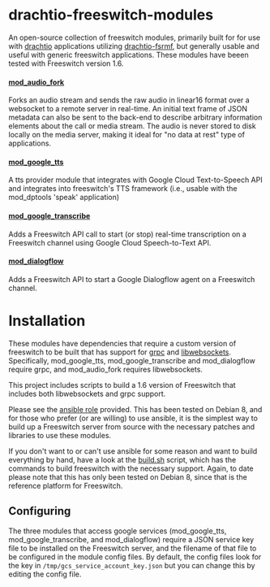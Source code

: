 # drachtio-freeswitch-modules
An open-source collection of freeswitch modules, primarily built for for use with [drachtio](https://drachtio.org) applications utilizing [drachtio-fsrmf](https://www.npmjs.com/package/drachtio-fsmrf), but generally usable and useful with generic freeswitch applications.  These modules have beeen tested with Freeswitch version 1.6.

#### [mod_audio_fork](modules/mod_audio_fork/README.md)
Forks an audio stream and sends the raw audio in linear16 format over a websocket to a remote server in real-time. An initial text frame of JSON metadata can also be sent to the back-end to describe arbitrary information elements about the call or media stream.  The audio is never stored to disk locally on the media server, making it ideal for "no data at rest" type of applications.

#### [mod_google_tts](modules/mod_google_tts/README.md)
A tts provider module that integrates with Google Cloud Text-to-Speech API and integrates into freeswitch's TTS framework (i.e., usable with the mod_dptools 'speak' application)

#### [mod_google_transcribe](modules/mod_google_transcribe/README.md)
Adds a Freeswitch API call to start (or stop) real-time transcription on a Freeswitch channel using Google Cloud Speech-to-Text API.

#### [mod_dialogflow](modules/mod_dialogflow/README.md)
Adds a Freeswitch API to start a Google Dialogflow agent on a Freeswitch channel.

# Installation

These modules have dependencies that require a custom version of freeswitch to be built that has support for [grpc](https://github.com/grpc/grpc) and [libwebsockets](libwebsockets.org). Specifically, mod_google_tts, mod_google_transcribe and mod_dialogflow require grpc, and mod_audio_fork requires libwebsockets.

This project includes scripts to build a 1.6 version of Freeswitch that includes both libwebsockets and grpc support.  

Please see the [ansible role](./ansible-role-drachtio-freeswitch/README.md) provided.  This has been tested on Debian 8, and for those who prefer (or are willing) to use ansible, it is the simplest way to build up a Freeswitch server from source with the necessary patches and libraries to use these modules.

If you don't want to or can't use ansible for some reason and want to build everything by hand, have a look at the [build.sh](./build.sh) script, which has the commands to build freeswitch with the necessary support.  Again, to date please note that this has only been tested on Debian 8, since that is the reference platform for Freeswitch.

## Configuring

The three modules that access google services (mod_google_tts, mod_google_transcribe, and mod_dialogflow) require a JSON service key file to be installed on the Freeswitch server, and the filename of that file to be configured in the module config files.  By default, the config files look for the key in `/tmp/gcs_service_account_key.json` but you can change this by editing the config file.